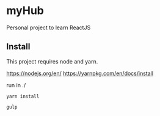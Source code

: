 # myHub
Personal project to learn ReactJS

## Install

This project requires node and yarn.

https://nodejs.org/en/
https://yarnpkg.com/en/docs/install

run in ./

```terminal
yarn install
```
```javascript
gulp
```
